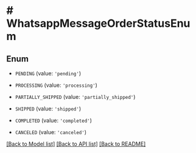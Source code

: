 # # WhatsappMessageOrderStatusEnum

## Enum


* `PENDING` (value: `'pending'`)

* `PROCESSING` (value: `'processing'`)

* `PARTIALLY_SHIPPED` (value: `'partially_shipped'`)

* `SHIPPED` (value: `'shipped'`)

* `COMPLETED` (value: `'completed'`)

* `CANCELED` (value: `'canceled'`)


[[Back to Model list]](../../README.md#models) [[Back to API list]](../../README.md#endpoints) [[Back to README]](../../README.md)
